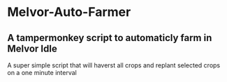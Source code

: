 # Melvor-Auto-Farmer
## A tampermonkey script to automaticly farm in Melvor Idle

A super simple script that will haverst all crops and replant selected crops on a one minute interval
